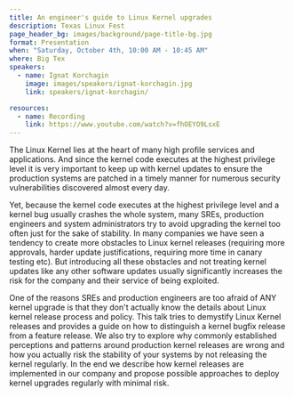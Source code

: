 ```yaml
---
title: An engineer's guide to Linux Kernel upgrades
description: Texas Linux Fest
page_header_bg: images/background/page-title-bg.jpg
format: Presentation
when: "Saturday, October 4th, 10:00 AM - 10:45 AM"
where: Big Tex
speakers:
  - name: Ignat Korchagin
    image: images/speakers/ignat-korchagin.jpg
    link: speakers/ignat-korchagin/

resources:
  - name: Recording
    link: https://www.youtube.com/watch?v=fhOEYO9LsxE
---
```


The Linux Kernel lies at the heart of many high profile services and
applications.  And since the kernel code executes at the highest privilege
level it is very important to keep up with kernel updates to ensure the
production systems are patched in a timely manner for numerous security
vulnerabilities discovered almost every day.

Yet, because the kernel code executes at the highest privilege level and a
kernel bug usually crashes the whole system, many SREs, production engineers
and system administrators try to avoid upgrading the kernel too often just for
the sake of stability.  In many companies we have seen a tendency to create
more obstacles to Linux kernel releases (requiring more approvals, harder
update justifications, requiring more time in canary testing etc).  But
introducing all these obstacles and not treating kernel updates like any other
software updates usually significantly increases the risk for the company and
their service of being exploited.

One of the reasons SREs and production engineers are too afraid of ANY kernel
upgrade is that they don't actually know the details about Linux kernel release
process and policy.  This talk tries to demystify Linux Kernel releases and
provides a guide on how to distinguish a kernel bugfix release from a feature
release.  We also try to explore why commonly established perceptions and
patterns around production kernel releases are wrong and how you actually risk
the stability of your systems by not releasing the kernel regularly.  In the
end we describe how kernel releases are implemented in our company and propose
possible approaches to deploy kernel upgrades regularly with minimal risk.
